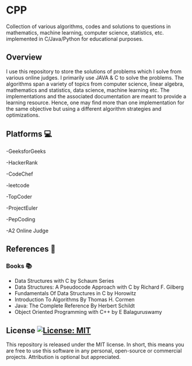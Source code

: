 # CPP

Collection of various algorithms, codes and solutions to questions in mathematics, machine learning, computer science, statistics, etc. implemented in C/Java/Python for educational purposes.
## Overview

I use this repository to store the solutions of problems which I solve from various online judges. I primarily use JAVA & C to solve the problems.
The algorithms span a variety of topics from computer science, linear algebra, mathematics and statistics, data science, machine learning etc.
The implementations and the associated documentation are meant to provide a learning resource. 
Hence, one may find more than one implementation for the same objective but using a different algorithm strategies and optimizations.

## Platforms :computer:

-GeeksforGeeks

-HackerRank

-CodeChef

-leetcode

-TopCoder

-ProjectEuler

-PepCoding

-A2 Online Judge

## References :scroll:
### Books :books:

- Data Structures with C by Schaum Series
- Data Structures: A Pseudocode Approach with C by Richard F. Gilberg
- Fundamentals Of Data Structures in C by Horowitz
- Introduction To Algorithms By Thomas H. Cormen
- Java: The Complete Reference By Herbert Schildt
- Object Oriented Programming with C++ by E Balaguruswamy

## License [![License: MIT](https://img.shields.io/badge/License-MIT-yellow.svg)](https://opensource.org/licenses/MIT)
This repository is released under the MIT license. In short, this means you are free to use this software in any personal, open-source or commercial projects. Attribution is optional but appreciated.
